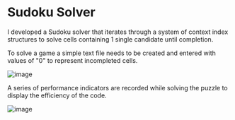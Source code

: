 # Sudoku Solver
I developed a Sudoku solver that iterates through a system of context index structures to solve cells containing 1 single candidate until completion.

To solve a game a simple text file needs to be created and entered with values of "0" to represent incompleted cells.

![image](https://github.com/GnarIes/Sudoku-Solver/assets/61062717/ca5f9069-f411-4a2c-b6f6-ac541ac7173b)

A series of performance indicators are recorded while solving the puzzle to display the efficiency of the code.

![image](https://github.com/GnarIes/Sudoku-Solver/assets/61062717/9595d21e-0a45-4b4b-89ff-a0fe47e449f2)

